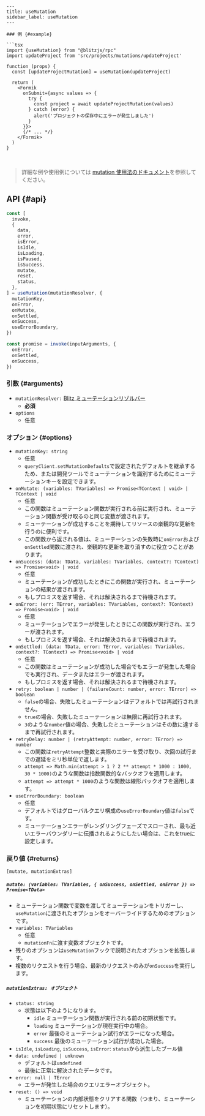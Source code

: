```mdx
---
title: useMutation
sidebar_label: useMutation
---

### 例 {#example}

```tsx
import {useMutation} from "@blitzjs/rpc"
import updateProject from 'src/projects/mutations/updateProject'

function (props) {
  const [updateProjectMutation] = useMutation(updateProject)

  return (
    <Formik
      onSubmit={async values => {
        try {
          const project = await updateProjectMutation(values)
        } catch (error) {
          alert('プロジェクトの保存中にエラーが発生しました')
        }
      }}>
      {/* ... */}
    </Formik>
  )
}
```

<br />

> 詳細な例や使用例については
> [mutation 使用法のドキュメント](./mutation-usage)を参照してください。

## API {#api}

```js
const [
  invoke,
  {
    data,
    error,
    isError,
    isIdle,
    isLoading,
    isPaused,
    isSuccess,
    mutate,
    reset,
    status,
  },
] = useMutation(mutationResolver, {
  mutationKey,
  onError,
  onMutate,
  onSettled,
  onSuccess,
  useErrorBoundary,
})

const promise = invoke(inputArguments, {
  onError,
  onSettled,
  onSuccess,
})
```

### 引数 {#arguments}

- `mutationResolver:` [Blitz ミューテーションリゾルバー](./mutation-resolvers)
  - **必須**
- `options`
  - 任意

### オプション {#options}

- `mutationKey: string`
  - 任意
  - `queryClient.setMutationDefaults`で設定されたデフォルトを継承するため、または開発ツールでミューテーションを識別するためにミューテーションキーを設定できます。
- `onMutate: (variables: TVariables) => Promise<TContext | void> | TContext | void`
  - 任意
  - この関数はミューテーション関数が実行される前に実行され、ミューテーション関数が受け取るのと同じ変数が渡されます。
  - ミューテーションが成功することを期待してリソースの楽観的な更新を行うのに便利です。
  - この関数から返される値は、ミューテーションの失敗時に`onError`および`onSettled`関数に渡され、楽観的な更新を取り消すのに役立つことがあります。
- `onSuccess: (data: TData, variables: TVariables, context?: TContext) => Promise<void> | void`
  - 任意
  - ミューテーションが成功したときにこの関数が実行され、ミューテーションの結果が渡されます。
  - もしプロミスを返す場合、それは解決されるまで待機されます。
- `onError: (err: TError, variables: TVariables, context?: TContext) => Promise<void> | void`
  - 任意
  - ミューテーションでエラーが発生したときにこの関数が実行され、エラーが渡されます。
  - もしプロミスを返す場合、それは解決されるまで待機されます。
- `onSettled: (data: TData, error: TError, variables: TVariables, context?: TContext) => Promise<void> | void`
  - 任意
  - この関数はミューテーションが成功した場合でもエラーが発生した場合でも実行され、データまたはエラーが渡されます。
  - もしプロミスを返す場合、それは解決されるまで待機されます。
- `retry: boolean | number | (failureCount: number, error: TError) => boolean`
  - `false`の場合、失敗したミューテーションはデフォルトでは再試行されません。
  - `true`の場合、失敗したミューテーションは無限に再試行されます。
  - `3`のような`number`値の場合、失敗したミューテーションはその数に達するまで再試行されます。
- `retryDelay: number | (retryAttempt: number, error: TError) => number`
  - この関数は`retryAttempt`整数と実際のエラーを受け取り、次回の試行までの遅延をミリ秒単位で返します。
  - `attempt => Math.min(attempt > 1 ? 2 ** attempt * 1000 : 1000, 30 * 1000)`のような関数は指数関数的なバックオフを適用します。
  - `attempt => attempt * 1000`のような関数は線形バックオフを適用します。
- `useErrorBoundary: boolean`
  - 任意
  - デフォルトではグローバルクエリ構成の`useErrorBoundary`値は`false`です。
  - ミューテーションエラーがレンダリングフェーズでスローされ、最も近いエラーバウンダリーに伝播されるようにしたい場合は、これをtrueに設定します。

### 戻り値 {#returns}

`[mutate, mutationExtras]`

##### `mutate: (variables: TVariables, { onSuccess, onSettled, onError }) => Promise<TData>`

- ミューテーション関数で変数を渡してミューテーションをトリガーし、`useMutation`に渡されたオプションをオーバーライドするためのオプションです。
- `variables: TVariables`
  - 任意
  - `mutationFn`に渡す変数オブジェクトです。
- 残りのオプションは`useMutation`フックで説明されたオプションを拡張します。
- 複数のリクエストを行う場合、最新のリクエストのみが`onSuccess`を実行します。

##### `mutationExtras: オブジェクト`

- `status: string`
  - 状態は以下のようになります。
    - `idle` ミューテーション関数が実行される前の初期状態です。
    - `loading` ミューテーションが現在実行中の場合。
    - `error` 最後のミューテーション試行がエラーになった場合。
    - `success` 最後のミューテーション試行が成功した場合。
- `isIdle`, `isLoading`, `isSuccess`, `isError`: `status`から派生したブール値
- `data: undefined | unknown`
  - デフォルトは`undefined`
  - 最後に正常に解決されたデータです。
- `error: null | TError`
  - エラーが発生した場合のクエリエラーオブジェクト。
- `reset: () => void`
  - ミューテーションの内部状態をクリアする関数（つまり、ミューテーションを初期状態にリセットします）。
```